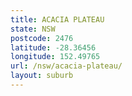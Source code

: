 ```yaml
---
title: ACACIA PLATEAU
state: NSW
postcode: 2476
latitude: -28.36456
longitude: 152.49765
url: /nsw/acacia-plateau/
layout: suburb
---
```

